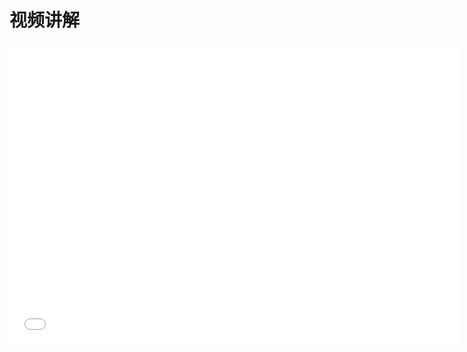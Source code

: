 # 视频讲解

<center>
<iframe width=720 height=480  src="//player.bilibili.com/player.html?aid=413501273&bvid=BV1dV411r7ZC&cid=203146006&page=1" scrolling="no" border="0" frameborder="no" framespacing="0" allowfullscreen="true"> </iframe>
</center>

